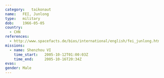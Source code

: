 ```yaml
---
category:	taikonaut
name:	FEI, Junlong
type:	military
dob:	1966-05-05
country:
  - CHN
references:
  - http://www.spacefacts.de/bios/international/english/fei_junlong.htm
missions:
  - name: Shenzhou VI
    time_start:   2005-10-12T01:00:03Z
    time_end:     2005-10-16T20:34Z
evas:
gender:	Male
---
```

